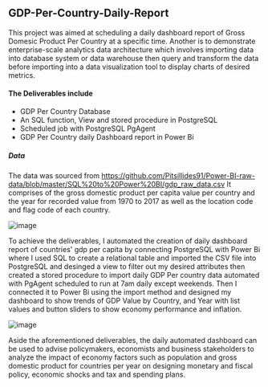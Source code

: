 ## GDP-Per-Country-Daily-Report
This project was aimed at scheduling a daily dashboard report of Gross Domesic Product Per Country at a specific time. 
Another is to demonstrate enterprise-scale analytics data architecture which involves importing data into database system or data warehouse then query and transform the data before importing into a data visualization tool to display charts of desired metrics.

#### The Deliverables include 
- GDP Per Country Database
- An SQL function, View and stored procedure in PostgreSQL
- Scheduled job with PostgreSQL PgAgent
- GDP Per Country daily Dashboard report in Power Bi

##### Data
The data was sourced from https://github.com/Pitsillides91/Power-BI-raw-data/blob/master/SQL%20to%20Power%20BI/gdp_raw_data.csv It comprises of the gross domestic product per capita value per country and the year for recorded value from 1970 to 2017 as well as the location code and flag code of each country.


![image](https://github.com/Ibrahim-netizen/GDP-Per-Country-Daily-Report/assets/76513466/32b67299-cf13-4329-82f3-9d5c486d9149)



To achieve the deliverables, I automated the creation of daily dashboard report of countries' gdp per capita by connecting PostgreSQL with Power Bi where I used SQL to create a relational table and imported the CSV file into PostgreSQL and desinged a view to filter out my desired attributes then created a stored procedure to import daily GDP Per country data automated with PgAgent scheduled to run at 7am daily except weekends. Then I connected it to Power Bi using the import method and designed my dashboard to show trends of GDP Value by Country, and Year with list values and button sliders to show economy performance and inflation.



![image](https://github.com/Ibrahim-netizen/GDP-Per-Country-Daily-Report/assets/76513466/328ad10a-9836-4957-9e9a-815e1603369c)



Aside the aforementioned deliverables, the daily automated dashboard can be used to advise policymakers, economists and business stakeholders to analyze the impact of economy factors such as population and gross domestic product for countries per year on designing monetary and fiscal policy, economic shocks and tax and spending plans.


